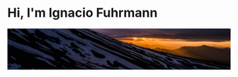# Hi, I'm Ignacio Fuhrmann

<p align="center">
  <a href="https://www.linkedin.com/in/ignacio-fuhrmann/">
    <img width="1200" src="https://github.com/IgnacioFuhrmann/IgnacioFuhrmann/blob/main/DJI_0089%20(2).JPG" alt="logo" />
  </a>
</p>


<!--
**IgnacioFuhrmann/IgnacioFuhrmann** is a ✨ _special_ ✨ repository because its `README.md` (this file) appears on your GitHub profile.

Here are some ideas to get you started:

- 🔭 I’m currently working on ...
- 🌱 I’m currently learning ...
- 👯 I’m looking to collaborate on ...
- 🤔 I’m looking for help with ...
- 💬 Ask me about ...
- 📫 How to reach me: ...
- 😄 Pronouns: ...
- ⚡ Fun fact: ...
-->
